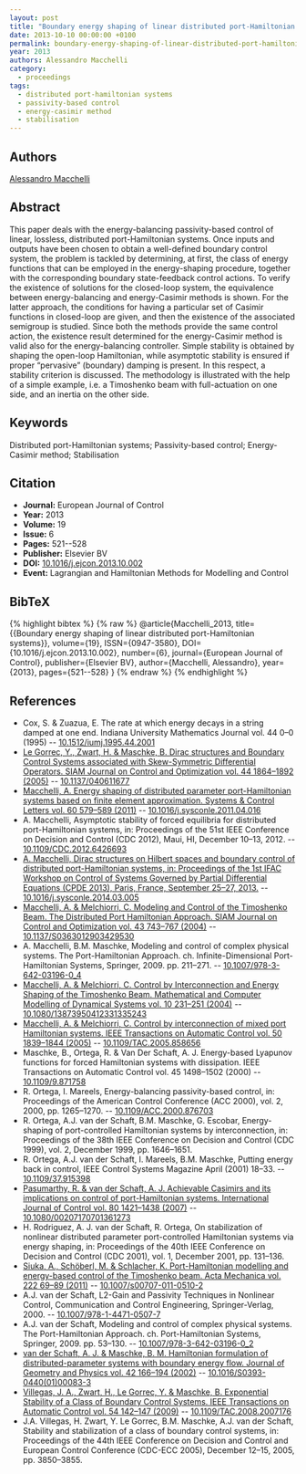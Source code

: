 ```yaml
---
layout: post
title: "Boundary energy shaping of linear distributed port-Hamiltonian systems"
date: 2013-10-10 00:00:00 +0100
permalink: boundary-energy-shaping-of-linear-distributed-port-hamiltonian-systems
year: 2013
authors: Alessandro Macchelli
category:
  - proceedings
tags:
  - distributed port-hamiltonian systems
  - passivity-based control
  - energy-casimir method
  - stabilisation
---
```

 
## Authors
[Alessandro Macchelli](authors/alessandro_macchelli)
 
## Abstract
This paper deals with the energy-balancing passivity-based control of linear, lossless, distributed port-Hamiltonian systems. Once inputs and outputs have been chosen to obtain a well-defined boundary control system, the problem is tackled by determining, at first, the class of energy functions that can be employed in the energy-shaping procedure, together with the corresponding boundary state-feedback control actions. To verify the existence of solutions for the closed-loop system, the equivalence between energy-balancing and energy-Casimir methods is shown. For the latter approach, the conditions for having a particular set of Casimir functions in closed-loop are given, and then the existence of the associated semigroup is studied. Since both the methods provide the same control action, the existence result determined for the energy-Casimir method is valid also for the energy-balancing controller. Simple stability is obtained by shaping the open-loop Hamiltonian, while asymptotic stability is ensured if proper “pervasive” (boundary) damping is present. In this respect, a stability criterion is discussed. The methodology is illustrated with the help of a simple example, i.e. a Timoshenko beam with full-actuation on one side, and an inertia on the other side.
 
## Keywords
Distributed port-Hamiltonian systems; Passivity-based control; Energy-Casimir method; Stabilisation
 
## Citation
- **Journal:** European Journal of Control
- **Year:** 2013
- **Volume:** 19
- **Issue:** 6
- **Pages:** 521--528
- **Publisher:** Elsevier BV
- **DOI:** [10.1016/j.ejcon.2013.10.002](https://doi.org/10.1016/j.ejcon.2013.10.002)
- **Event:** Lagrangian and Hamiltonian Methods for Modelling and Control
 
## BibTeX
{% highlight bibtex %}
{% raw %}
@article{Macchelli_2013,
  title={{Boundary energy shaping of linear distributed port-Hamiltonian systems}},
  volume={19},
  ISSN={0947-3580},
  DOI={10.1016/j.ejcon.2013.10.002},
  number={6},
  journal={European Journal of Control},
  publisher={Elsevier BV},
  author={Macchelli, Alessandro},
  year={2013},
  pages={521--528}
}
{% endraw %}
{% endhighlight %}
 
## References
- Cox, S. & Zuazua, E. The rate at which energy decays in a string damped at one end. Indiana University Mathematics Journal vol. 44 0–0 (1995) -- [10.1512/iumj.1995.44.2001](https://doi.org/10.1512/iumj.1995.44.2001)
- [Le Gorrec, Y., Zwart, H. & Maschke, B. Dirac structures and Boundary Control Systems associated with Skew-Symmetric Differential Operators. SIAM Journal on Control and Optimization vol. 44 1864–1892 (2005)](dirac-structures-and-boundary-control-systems-associated-with-skew-symmetric-differential-operators) -- [10.1137/040611677](https://doi.org/10.1137/040611677)
- [Macchelli, A. Energy shaping of distributed parameter port-Hamiltonian systems based on finite element approximation. Systems &amp; Control Letters vol. 60 579–589 (2011)](energy-shaping-of-distributed-parameter-port-hamiltonian-systems-based-on-finite-element-approximation) -- [10.1016/j.sysconle.2011.04.016](https://doi.org/10.1016/j.sysconle.2011.04.016)
- A. Macchelli, Asymptotic stability of forced equilibria for distributed port-Hamiltonian systems, in: Proceedings of the 51st IEEE Conference on Decision and Control (CDC 2012), Maui, HI, December 10–13, 2012. -- [10.1109/CDC.2012.6426693](https://doi.org/10.1109/CDC.2012.6426693)
- [A. Macchelli, Dirac structures on Hilbert spaces and boundary control of distributed port-Hamiltonian systems, in: Proceedings of the 1st IFAC Workshop on Control of Systems Governed by Partial Differential Equations (CPDE 2013), Paris, France, September 25–27, 2013.](dirac-structures-on-hilbert-spaces-and-boundary-control-of-distributed-port-hamiltonian-systems) -- [10.1016/j.sysconle.2014.03.005](https://doi.org/10.1016/j.sysconle.2014.03.005)
- [Macchelli, A. & Melchiorri, C. Modeling and Control of the Timoshenko Beam. The Distributed Port Hamiltonian Approach. SIAM Journal on Control and Optimization vol. 43 743–767 (2004)](modeling-and-control-of-the-timoshenko-beam-the-distributed-port-hamiltonian-approach) -- [10.1137/S0363012903429530](https://doi.org/10.1137/S0363012903429530)
- A. Macchelli, B.M. Maschke, Modeling and control of complex physical systems. The Port-Hamiltonian Approach. ch. Infinite-Dimensional Port-Hamiltonian Systems, Springer, 2009. pp. 211–271. -- [10.1007/978-3-642-03196-0_4](https://doi.org/10.1007/978-3-642-03196-0_4)
- [Macchelli, A. & Melchiorri, C. Control by Interconnection and Energy Shaping of the Timoshenko Beam. Mathematical and Computer Modelling of Dynamical Systems vol. 10 231–251 (2004)](control-by-interconnection-and-energy-shaping-of-the-timoshenko-beam) -- [10.1080/13873950412331335243](https://doi.org/10.1080/13873950412331335243)
- [Macchelli, A. & Melchiorri, C. Control by interconnection of mixed port Hamiltonian systems. IEEE Transactions on Automatic Control vol. 50 1839–1844 (2005)](control-by-interconnection-of-mixed-port-hamiltonian-systems) -- [10.1109/TAC.2005.858656](https://doi.org/10.1109/TAC.2005.858656)
- Maschke, B., Ortega, R. & Van Der Schaft, A. J. Energy-based Lyapunov functions for forced Hamiltonian systems with dissipation. IEEE Transactions on Automatic Control vol. 45 1498–1502 (2000) -- [10.1109/9.871758](https://doi.org/10.1109/9.871758)
- R. Ortega, I. Mareels, Energy-balancing passivity-based control, in: Proceedings of the American Control Conference (ACC 2000), vol. 2, 2000, pp. 1265–1270. -- [10.1109/ACC.2000.876703](https://doi.org/10.1109/ACC.2000.876703)
- R. Ortega, A.J. van der Schaft, B.M. Maschke, G. Escobar, Energy-shaping of port-controlled Hamiltonian systems by interconnection, in: Proceedings of the 38th IEEE Conference on Decision and Control (CDC 1999), vol. 2, December 1999, pp. 1646–1651.
- R. Ortega, A.J. van der Schaft, I. Mareels, B.M. Maschke, Putting energy back in control, IEEE Control Systems Magazine April (2001) 18–33. -- [10.1109/37.915398](https://doi.org/10.1109/37.915398)
- [Pasumarthy, R. & van der Schaft, A. J. Achievable Casimirs and its implications on control of port-Hamiltonian systems. International Journal of Control vol. 80 1421–1438 (2007)](achievable-casimirs-and-its-implications-on-control-of-port-hamiltonian-systems) -- [10.1080/00207170701361273](https://doi.org/10.1080/00207170701361273)
- H. Rodriguez, A. J. van der Schaft, R. Ortega, On stabilization of nonlinear distributed parameter port-controlled Hamiltonian systems via energy shaping, in: Proceedings of the 40th IEEE Conference on Decision and Control (CDC 2001), vol. 1, December 2001, pp. 131–136.
- [Siuka, A., Schöberl, M. & Schlacher, K. Port-Hamiltonian modelling and energy-based control of the Timoshenko beam. Acta Mechanica vol. 222 69–89 (2011)](port-hamiltonian-modelling-and-energy-based-control-of-the-timoshenko-beam) -- [10.1007/s00707-011-0510-2](https://doi.org/10.1007/s00707-011-0510-2)
- A.J. van der Schaft, L2-Gain and Passivity Techniques in Nonlinear Control, Communication and Control Engineering, Springer-Verlag, 2000. -- [10.1007/978-1-4471-0507-7](https://doi.org/10.1007/978-1-4471-0507-7)
- A.J. van der Schaft, Modeling and control of complex physical systems. The Port-Hamiltonian Approach. ch. Port-Hamiltonian Systems, Springer, 2009. pp. 53–130. -- [10.1007/978-3-642-03196-0_2](https://doi.org/10.1007/978-3-642-03196-0_2)
- [van der Schaft, A. J. & Maschke, B. M. Hamiltonian formulation of distributed-parameter systems with boundary energy flow. Journal of Geometry and Physics vol. 42 166–194 (2002)](hamiltonian-formulation-of-distributed-parameter-systems-with-boundary-energy-flow) -- [10.1016/S0393-0440(01)00083-3](https://doi.org/10.1016/S0393-0440(01)00083-3)
- [Villegas, J. A., Zwart, H., Le Gorrec, Y. & Maschke, B. Exponential Stability of a Class of Boundary Control Systems. IEEE Transactions on Automatic Control vol. 54 142–147 (2009)](exponential-stability-of-a-class-of-boundary-control-systems) -- [10.1109/TAC.2008.2007176](https://doi.org/10.1109/TAC.2008.2007176)
- J.A. Villegas, H. Zwart, Y. Le Gorrec, B.M. Maschke, A.J. van der Schaft, Stability and stabilization of a class of boundary control systems, in: Proceedings of the 44th IEEE Conference on Decision and Control and European Control Conference (CDC-ECC 2005), December 12–15, 2005, pp. 3850–3855.


